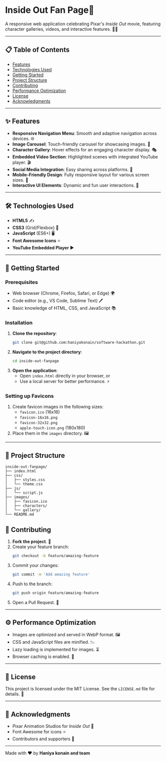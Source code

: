 # Inside Out Fan Page🎥

A responsive web application celebrating Pixar's *Inside Out* movie, featuring character galleries, videos, and interactive features. 🎥✨

---

## 📋 Table of Contents

- [Features](#-features)
- [Technologies Used](#-technologies-used)
- [Getting Started](#-getting-started)
- [Project Structure](#-project-structure)
- [Contributing](#-contributing)
- [Performance Optimization](#-performance-optimization)
- [License](#-license)
- [Acknowledgments](#-acknowledgments)

---

## ✨ Features

- **Responsive Navigation Menu**: Smooth and adaptive navigation across devices. 🌐
- **Image Carousel**: Touch-friendly carousel for showcasing images. 📸
- **Character Gallery**: Hover effects for an engaging character display. 🎭
- **Embedded Video Section**: Highlighted scenes with integrated YouTube player. 🎬
- **Social Media Integration**: Easy sharing across platforms. 🌟
- **Mobile-Friendly Design**: Fully responsive layout for various screen sizes. 📱
- **Interactive UI Elements**: Dynamic and fun user interactions. 🎉

---

## 🛠 Technologies Used

- **HTML5** ✍️
- **CSS3** (Grid/Flexbox) 🎨
- **JavaScript** (ES6+) 🖥️
- **Font Awesome Icons** ⭐
- **YouTube Embedded Player** ▶️

---

## 🚀 Getting Started

### Prerequisites

- Web browser (Chrome, Firefox, Safari, or Edge) 🌍
- Code editor (e.g., VS Code, Sublime Text) 🖊️
- Basic knowledge of HTML, CSS, and JavaScript 📚

### Installation

1. **Clone the repository**:
   ```bash
   git clone git@github.com:haniyakonain/software-hackathon.git
   ```
2. **Navigate to the project directory**:
   ```bash
   cd inside-out-fanpage
   ```
3. **Open the application**:
   - Open `index.html` directly in your browser, or
   - Use a local server for better performance. ⚡

### Setting up Favicons

1. Create favicon images in the following sizes:
   - `favicon.ico` (16x16)
   - `favicon-16x16.png`
   - `favicon-32x32.png`
   - `apple-touch-icon.png` (180x180)
2. Place them in the `images` directory. 🖼️

---

## 📁 Project Structure

```plaintext
inside-out-fanpage/
├── index.html
├── css/
│   ├── styles.css
│   └── theme.css
├── js/
│   └── script.js
├── images/
│   ├── favicon.ico
│   ├── characters/
│   └── gallery/
└── README.md
```


## 🤝 Contributing

1. **Fork the project**. 🍴
2. Create your feature branch:
   ```bash
   git checkout -b feature/amazing-feature
   ```
3. Commit your changes:
   ```bash
   git commit -m 'Add amazing feature'
   ```
4. Push to the branch:
   ```bash
   git push origin feature/amazing-feature
   ```
5. Open a Pull Request. 🚀

---

## ⚙️ Performance Optimization

- Images are optimized and served in WebP format. 🖼️
- CSS and JavaScript files are minified. 📉
- Lazy loading is implemented for images. ⏳
- Browser caching is enabled. 📂

---

## 📜 License

This project is licensed under the MIT License. See the `LICENSE.md` file for details. 📝

---

## 🤗 Acknowledgments

- Pixar Animation Studios for *Inside Out* 🎥
- Font Awesome for icons ⭐
- Contributors and supporters 🤗

---

Made with ❤️ by **Haniya konain and team**

